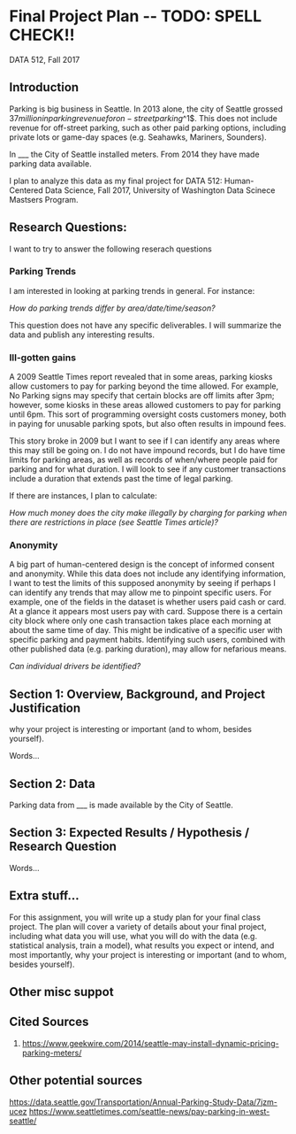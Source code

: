 # Final Project Plan -- TODO: SPELL CHECK!!
DATA 512, Fall 2017

## Introduction

Parking is big business in Seattle. In 2013 alone, the city of Seattle grossed $37 million in parking revenue for on-street parking$^1$. This does not include revenue for off-street parking, such as other paid parking options, including private lots or game-day spaces (e.g. Seahawks, Mariners, Sounders).



In ___ the City of Seattle installed meters. From 2014 they have made parking data available.

I plan to analyze this data as my final project for DATA 512: Human-Centered Data Science, Fall 2017, University of Washington Data Scinece Mastsers Program.

## Research Questions:

I want to try to answer the following reserach questions

### Parking Trends

I am interested in looking at parking trends in general. For instance:

*How do parking trends differ by area/date/time/season?*

This question does not have any specific deliverables. I will summarize the data and publish any interesting results.

### Ill-gotten gains

A 2009 Seattle Times report revealed that in some areas, parking kiosks allow customers to pay for parking beyond the time allowed. For example, No Parking signs may specify that certain blocks are off limits after 3pm; however, some kiosks in these areas allowed customers to pay for parking until 6pm. This sort of programming oversight costs customers money, both in paying for unusable parking spots, but also often results in impound fees.

This story broke in 2009 but I want to see if I can identify any areas where this may still be going on. I do not have impound records, but I do have time limits for parking areas, as well as records of when/where people paid for parking and for what duration. I will look to see if any customer transactions include a duration that extends past the time of legal parking.

If there are instances, I plan to calculate:

*How much money does the city make illegally by charging for parking when there are restrictions in place (see Seattle Times article)?*

### Anonymity

A big part of human-centered design is the concept of informed consent and anonymity. While this data does not include any identifying information, I want to test the limits of this supposed anonymity by seeing if perhaps I can identify any trends that may allow me to pinpoint specific users. For example, one of the fields in the dataset is whether users paid cash or card. At a glance it appears most users pay with card. Suppose there is a certain city block where only one cash transaction takes place each morning at about the same time of day. This might be indicative of a specific user with specific parking and payment habits. Identifying such users, combined with other published data (e.g. parking duration), may allow for nefarious means.

*Can individual drivers be identified?*











## Section 1: Overview, Background, and Project Justification  
why your project is interesting or important (and to whom, besides yourself).

Words...

## Section 2: Data

Parking data from ___ is made available by the City of Seattle. 

## Section 3: Expected Results / Hypothesis / Research Question

Words...

## Extra stuff...

For this assignment, you will write up a study plan for your final class project. The plan will cover a variety of details about your final project, including what data you will use, what you will do with the data (e.g. statistical analysis, train a model), what results you expect or intend, and most importantly, why your project is interesting or important (and to whom, besides yourself).





## Other misc suppot


## Cited Sources

1. https://www.geekwire.com/2014/seattle-may-install-dynamic-pricing-parking-meters/


## Other potential sources
https://data.seattle.gov/Transportation/Annual-Parking-Study-Data/7jzm-ucez
https://www.seattletimes.com/seattle-news/pay-parking-in-west-seattle/
